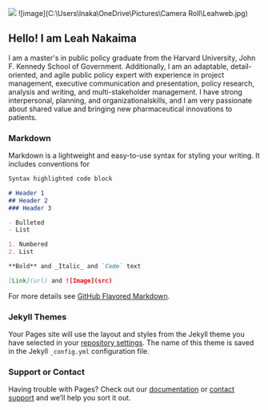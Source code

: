 ![](image.png)
![image](C:\Users\lnaka\OneDrive\Pictures\Camera Roll\Leahweb.jpg)
## Hello! I am Leah Nakaima

I am a master's in public policy graduate from the Harvard University, John F. Kennedy School of Government. Additionally, I am an adaptable, detail-oriented, and agile public policy expert with experience in project management, executive communication and presentation, policy research, analysis and writing, and multi-stakeholder management. I have strong interpersonal, planning, and organizationalskills, and I am very passionate about shared value and bringing new pharmaceutical innovations to patients.

### Markdown

Markdown is a lightweight and easy-to-use syntax for styling your writing. It includes conventions for

```markdown
Syntax highlighted code block

# Header 1
## Header 2
### Header 3

- Bulleted
- List

1. Numbered
2. List

**Bold** and _Italic_ and `Code` text

[Link](url) and ![Image](src)
```

For more details see [GitHub Flavored Markdown](https://guides.github.com/features/mastering-markdown/).

### Jekyll Themes

Your Pages site will use the layout and styles from the Jekyll theme you have selected in your [repository settings](https://github.com/Leahnakaima/Leahnakaima/settings/pages). The name of this theme is saved in the Jekyll `_config.yml` configuration file.

### Support or Contact

Having trouble with Pages? Check out our [documentation](https://docs.github.com/categories/github-pages-basics/) or [contact support](https://support.github.com/contact) and we’ll help you sort it out.
